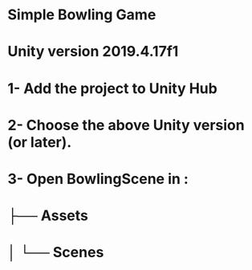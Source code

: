 # Simple Bowling Game

# Unity version 2019.4.17f1

# 1- Add the project to Unity Hub
# 2- Choose the above Unity version (or later).
# 3- Open BowlingScene in :
#    ├── Assets
#    │   └── Scenes
